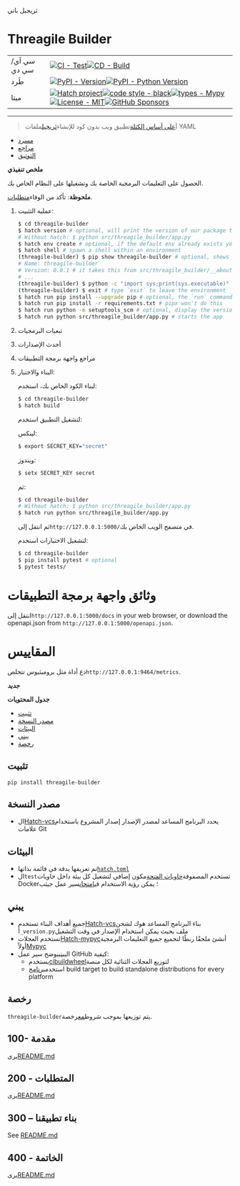 ثريجيل باني

# Threagile Builder

|             |                                                                                                                                                                                                                                                                                                                                                                                                                                                                                                                                                                                                        |
| ----------- | ------------------------------------------------------------------------------------------------------------------------------------------------------------------------------------------------------------------------------------------------------------------------------------------------------------------------------------------------------------------------------------------------------------------------------------------------------------------------------------------------------------------------------------------------------------------------------------------------------ |
| سي آي/سي دي | [![CI - Test](https://github.com/vanHeemstraSystems/threagile-builder/actions/workflows/test.yml/badge.svg)](https://github.com/vanHeemstraSystems/threagile-builder/actions/workflows/test.yml)[![CD - Build](https://github.com/vanHeemstraSystems/threagile-builder/actions/workflows/build.yml/badge.svg)](https://github.com/vanHeemstraSystems/threagile-builder/actions/workflows/build.yml)                                                                                                                                                                                                    |
| طَرد        | [![PyPI - Version](https://img.shields.io/pypi/v/threagile-builder.svg?logo=pypi&label=PyPI&logoColor=gold)](https://pypi.org/project/threagile-builder/)[![PyPI - Python Version](https://img.shields.io/pypi/pyversions/threagile-builder.svg?logo=python&label=Python&logoColor=gold)](https://pypi.org/project/threagile-builder/)                                                                                                                                                                                                                                                                 |
| ميتا        | [![Hatch project](https://img.shields.io/badge/%F0%9F%A5%9A-Hatch-4051b5.svg)](https://github.com/pypa/hatch)[![code style - black](https://img.shields.io/badge/code%20style-black-000000.svg)](https://github.com/psf/black)[![types - Mypy](https://img.shields.io/badge/types-Mypy-blue.svg)](https://github.com/ambv/black)[![License - MIT](https://img.shields.io/badge/license-MIT-9400d3.svg)](https://spdx.org/licenses/)[![GitHub Sponsors](https://img.shields.io/github/sponsors/vanHeemstraSystems?logo=GitHub%20Sponsors&style=social)](https://github.com/sponsors/vanHeemstraSystems) |

* * *

> أ[على أساس الكتلة](https://developers.google.com/blockly)تطبيق ويب بدون كود للإنشاء[ثريجيل](https://threagile.io)ملفات YAML

-   [مسرد](./GLOSSARY.md)
-   [مراجع](./REFERENCES.md)
-   [التوثيق](./DOCUMENTATION.md)

**ملخص تنفيذي**

الحصول على التعليمات البرمجية الخاصة بك وتشغيلها على النظام الخاص بك.

**ملحوظة**: تأكد من الوفاء[متطلبات](./200/README.md).

1.  عملية التثبيت:
    ```bash
    $ cd threagile-builder
    $ hatch version # optional, will print the version of our package to the terminal without modifying the source directory (e.g. `0.0.1`).
    # Without hatch: $ python src/threagile_builder/app.py
    $ hatch env create # optional, if the default env already exists you will be told
    $ hatch shell # spawn a shell within an environment
    (threagile-builder) $ pip show threagile-builder # optional, shows the project details, here 'threagile-builder', from `pyproject.toml`
    # Name: threagile-builder
    # Version: 0.0.1 # it takes this from src/threagile_builder/__about__.py
    # ...
    (threagile-builder) $ python -c "import sys;print(sys.executable)" # optional, see where your environment's python is located
    (threagile-builder) $ exit # type `exit` to leave the environment
    $ hatch run pip install --upgrade pip # optional, the `run` command allows you to execute commands in an environment as if you had already entered it.
    $ hatch run pip install -r requirements.txt # pipx won't do this
    $ hatch run python -m setuptools_scm # optional, display the version of our package and perform any side-effects like writing to a file. (here: `_version.py`)
    $ hatch run python src/threagile_builder/app.py # starts the app 
    ```
2.  تبعيات البرمجيات
3.  أحدث الإصدارات
4.  مراجع واجهة برمجة التطبيقات
5.  البناء والاختبار:

    لبناء الكود الخاص بك، استخدم:

    ```bash
    $ cd threagile-builder
    $ hatch build
    ```

    لتشغيل التطبيق استخدم:

    لينكس:

    ```bash
    $ export SECRET_KEY="secret"
    ```

    ويندوز:

    ```bash
    $ setx SECRET_KEY secret
    ```

    ثم:

    ```bash
    $ cd threagile-builder
    # Without hatch: $ python src/threagile_builder/app.py
    $ hatch run python src/threagile_builder/app.py
    ```

    ثم انتقل إلى`http://127.0.0.1:5000/`في متصفح الويب الخاص بك.

    لتشغيل الاختبارات استخدم:

    ```bash
    $ cd threagile-builder
    $ pip install pytest # optional
    $ pytest tests/
    ```

# وثائق واجهة برمجة التطبيقات

انتقل إلى`http://127.0.0.1:5000/docs` in your web browser, or download the openapi.json from `http://127.0.0.1:5000/openapi.json`.

# المقاييس

دع أداة مثل بروميثيوس تتخلص`http://127.0.0.1:9464/metrics`.

**_جديد_**

**جدول المحتويات**

-   [تثبيت](#installation)
-   [مصدر النسخة](#version-source)
-   [البيئات](#environments)
-   [يبني](#build)
-   [رخصة](#license)

## تثبيت

```console
pip install threagile-builder
```

## مصدر النسخة

-   ال[Hatch-vcs](https://github.com/ofek/hatch-vcs)يحدد البرنامج المساعد لمصدر الإصدار إصدار المشروع باستخدام علامات Git

## البيئات

-   تم تعريفها بدقة في قائمة بذاتها[`hatch.toml`](https://hatch.pypa.io/latest/intro/#configuration)
-   ال`test`تستخدم المصفوفة[حاويات الفتحة](https://github.com/ofek/hatch-containers)مكون إضافي لتشغيل كل بيئة داخل حاويات Docker؛ يمكن رؤية الاستخدام في[امتحان](.github/workflows/test.yml)سير عمل جيثب

## يبني

-   جميع أهداف البناء تستخدم[Hatch-vcs](https://github.com/ofek/hatch-vcs)بناء البرنامج المساعد هوك لشحن أ`_version.py`ملف بحيث يمكن استخدام الإصدار في وقت التشغيل
-   تستخدم العجلات[Hatch-mypyc](https://github.com/ofek/hatch-mypyc)أنشئ ملحقًا ربطًا لتجميع جميع التعليمات البرمجية أولاً[Mypyc](https://github.com/mypyc/mypyc)
-   ال[يبني](.github/workflows/build.yml)يوضح سير عمل GitHub كيفية:
    -   يستخدم[cibuildwheel](https://github.com/pypa/cibuildwheel)لتوزيع العجلات الثنائية لكل منصة
    -   استخدم[برنامج](https://hatch.pypa.io/latest/plugins/builder/app/) build target to build standalone distributions for every platform

## رخصة

`threagile-builder`يتم توزيعها بموجب شروط[مع](https://spdx.org/licenses/MIT.html)رخصة.

## 100- مقدمة

يرى[README.md](./100/README.md)

## 200 - المتطلبات

يرى[README.md](./200/README.md)

## 300 – بناء تطبيقنا

See [README.md](./300/README.md)

## 400 - الخاتمة

يرى[README.md](./400/README.md)
